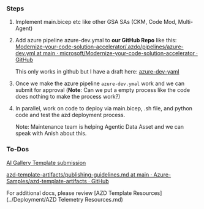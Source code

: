 ### Steps 



1.  Implement main.bicep etc like other GSA SAs (CKM, Code Mod, Multi-Agent)

2. Add azure pipeline azure-dev.ymal to **our GitHub Repo** like this: [Modernize-your-code-solution-accelerator/.azdo/pipelines/azure-dev.yml at main · microsoft/Modernize-your-code-solution-accelerator · GitHub](https://github.com/microsoft/Modernize-your-code-solution-accelerator/blob/main/.azdo/pipelines/azure-dev.yml)

   This only works in github but I have a draft here: [azure-dev-yaml](./github-piplines-azure-dev.yml)

3. Once we make the azure pipeline `azure-dev.ymal` work and we can submit for approval 
   (**Note**: Can we put a empty process like the code does nothing to make the process work?)

4. In parallel, work on code to deploy via main.bicep, .sh file, and python code and test the azd deployment process. 

   

   Note: Maintenance team is helping Agentic Data Asset and we can speak with Anish about this.  



### To-Dos

[AI Gallery Template submission](https://forms.office.com/pages/responsepage.aspx?id=v4j5cvGGr0GRqy180BHbR2lMW2bWVFdFjNIJRIvVmQZURDVOSUZGUkhBR1ZMUlVIM1A1U1NXUzE3VC4u&route=shorturl)

[azd-template-artifacts/publishing-guidelines.md at main · Azure-Samples/azd-template-artifacts · GitHub](https://github.com/Azure-Samples/azd-template-artifacts/blob/main/publishing-guidelines.md)



For additional docs, please review [AZD Template Resources](../Deployment/AZD Telemetry Resources.md)
